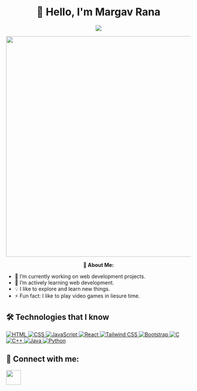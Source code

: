 <h1 align="center"><b>👋 Hello, I'm Margav Rana</b></h1>

<p align="center">
  <img src="https://readme-typing-svg.herokuapp.com?font=Time+New+Roman&color=blue&size=30&center=true&vCenter=true&width=600&height=100&lines=Hello!;Welcome+to+my+gihub+profile">
</p>
<p align="center">
	<picture>
		<img src = "https://media.giphy.com/media/SWoSkN6DxTszqIKEqv/giphy.gif" width = 600px>
	</picture>
</p>
<p align="center">
  <b>🌟 About Me:</b>
  <ul>
    <li>🔭 I’m currently working on web development projects.</li>
    <li>🌱 I’m actively learning web development.</li>
    <li>💡 I like to explore and learn new things.</li>
    <li>⚡ Fun fact: I like to play video games in liesure time.</li>
  </ul>
</p>

## 🛠️ Technologies that I know
<!-- <p align="left">
<a href="https://skillicons.dev">
<img src="https://skillicons.dev/icons?i=html" />
<img src="https://skillicons.dev/icons?i=html,css,js,react,tailwind,bootstrap" />
<img src="https://skillicons.dev/icons?i=python,java,cpp,&perline=14" />
</a>
</p> -->

<p align="left">
  <a href="https://developer.mozilla.org/en-US/docs/Web/HTML" target="_blank">
    <img src="https://skillicons.dev/icons?i=html" alt="HTML" />
  </a>
  <a href="https://developer.mozilla.org/en-US/docs/Web/CSS" target="_blank">
    <img src="https://skillicons.dev/icons?i=css" alt="CSS" />
  </a>
  <a href="https://developer.mozilla.org/en-US/docs/Web/JavaScript" target="_blank">
    <img src="https://skillicons.dev/icons?i=js" alt="JavaScript" />
  </a>
  <a href="https://reactjs.org/" target="_blank">
    <img src="https://skillicons.dev/icons?i=react" alt="React" />
  </a>
  <a href="https://tailwindcss.com/" target="_blank">
    <img src="https://skillicons.dev/icons?i=tailwind" alt="Tailwind CSS" />
  </a>
  <a href="https://getbootstrap.com/" target="_blank">
    <img src="https://skillicons.dev/icons?i=bootstrap" alt="Bootstrap" />
  </a>
  <a href="https://www.c-language.org/" target="_blank">
    <img src="https://skillicons.dev/icons?i=c" alt="C" />
  </a>
  <a href="https://isocpp.org/" target="_blank">
    <img src="https://skillicons.dev/icons?i=cpp" alt="C++" />
  </a>
  <a href="https://www.java.com/" target="_blank">
    <img src="https://skillicons.dev/icons?i=java" alt="Java" />
  </a>
  <a href="https://www.python.org/" target="_blank">
    <img src="https://skillicons.dev/icons?i=python" alt="Python" />
  </a>
</p>

## 🔗 Connect with me:
<p align="left">
	<a href="https://www.linkedin.com/in/margav-cse-mr07/" target="blank">
		<img align="center" src="https://www.pinclipart.com/picdir/middle/97-971470_linkedin-linkedin-social-media-icons-clipart.png" height="40" width="40" />
	</a>
</p>
